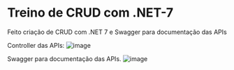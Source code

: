 # Treino de CRUD com .NET-7
Feito criação de CRUD com .NET 7 e Swagger para documentação das APIs

Controller das APIs:
![image](https://user-images.githubusercontent.com/55324902/221432552-4de8f2f2-f1a4-4932-ac53-7ceecd1fdfc6.png)

Swagger para documentação das APIs.
![image](https://user-images.githubusercontent.com/55324902/221432593-3c409e58-cf9e-46a0-b03e-c2cf565190ff.png)

